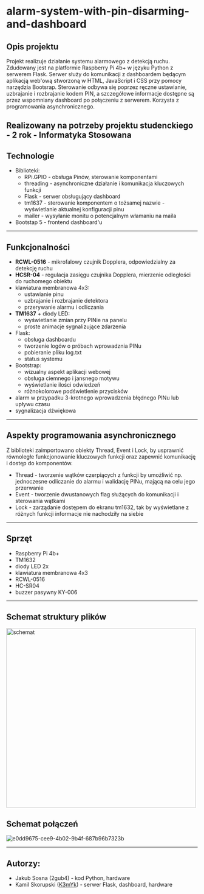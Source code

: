 # alarm-system-with-pin-disarming-and-dashboard

## Opis projektu
Projekt realizuje działanie systemu alarmowego z detekcją ruchu. Zdudowany jest na platformie Raspberry Pi 4b+ w języku Python z serwerem Flask. 
Serwer służy do komunikacji z dashboardem będącym aplikacją web'ową stworzoną w HTML, JavaScript i CSS przy pomocy narzędzia Bootsrap.
Sterowanie odbywa się poprzez ręczne ustawianie, uzbrajanie i rozbrajanie kodem PIN, a szczegółowe informacje dostępne są przez wspomniany dashboard po połączeniu z serwerem. Korzysta z programowania asynchronicznego.

Realizowany na potrzeby projektu studenckiego - 2 rok - Informatyka Stosowana
---

## Technologie
- Biblioteki:
  - RPi.GPIO - obsługa Pinów, sterowanie komponentami
  - threading - asynchroniczne działanie i komunikacja kluczowych funkcji
  - Flask - serwer obsługujący dashboard
  - tm1637 - sterowanie komponentem o tożsamej nazwie - wyświetlanie aktualnej konfiguracji pinu
  - mailer - wysyłanie monitu o potencjalnym włamaniu na maila
- Bootstap 5 - frontend dashboard'u

---

## Funkcjonalności
- **RCWL-0516** - mikrofalowy czujnik Dopplera, odpowiedzialny za detekcję ruchu
- **HCSR-04** - regulacja zasięgu czujnika Dopplera, mierzenie odległości do ruchomego obiektu
- klawiatura membranowa 4x3:
   - ustawianie pinu
   - uzbrajanie i rozbrajanie detektora
   - przerywanie alarmu i odliczania
- **TM1637** + diody LED:
   - wyświetlanie zmian przy PINie na panelu
   - proste animacje sygnalizujące zdarzenia
- Flask:
   - obsługa dashboardu
   - tworzenie logów o próbach wprowadznia PINu
   - pobieranie pliku log.txt
   - status systemu
- Bootstrap:
   - wizualny aspekt aplikacji webowej   
   - obsługa ciemnego i jansnego motywu
   - wyświetlanie ilości odwiedzeń
   - różnokolorowe podświetlenie przycisków
- alarm w przypadku 3-krotnego wprowadzenia błędnego PINu lub upływu czasu
- sygnalizacja dźwiękowa

---

## Aspekty programowania asynchronicznego
Z biblioteki zaimportowano obiekty Thread, Event i Lock, by usprawnić równoległe funkcjonowanie kluczowych funkcji oraz zapewnić komunikację i dostęp do komponentów.
- Thread - tworzenie wątków czerpiących z funkcji by umożliwić np. jednoczesne odliczanie do alarmu i walidację PINu, mającą na celu jego przerwanie
-  Event - tworzenie dwustanowych flag służących do komunikacji i sterowania wątkami
-  Lock - zarządanie dostępem do ekranu tm1632, tak by wyświetlane z różnych funkcji informacje nie nachodziły na siebie

---

## Sprzęt
- Raspberry Pi 4b+
- TM1632
- diody LED 2x
- klawiatura membranowa 4x3
- RCWL-0516
- HC-SR04
- buzzer pasywny KY-006

---

## Schemat struktury plików
<img width="499" height="472" alt="schemat" src="https://github.com/user-attachments/assets/390527c1-da0d-4bed-a294-3b7e889a981a" />

## Schemat połączeń

![e0dd9675-cee9-4b02-9b4f-687b96b7323b](https://github.com/user-attachments/assets/5d30b374-6c1a-40c8-960a-a7334515ed83)

---

## Autorzy:
- Jakub Sosna (2gub4) - kod Python, hardware
- Kamil Skorupski ([K3mYk](https://github.com/K3mYk)) - serwer Flask, dashboard, hardware

  
